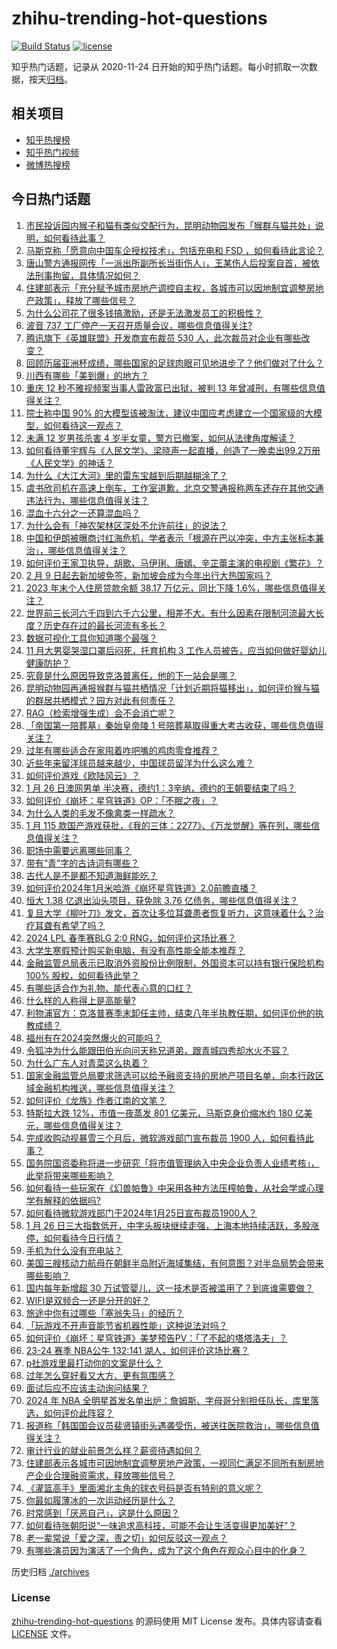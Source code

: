 # zhihu-trending-hot-questions

[![Build Status](https://github.com/justjavac/zhihu-trending-hot-questions/workflows/ci/badge.svg?branch=master)](https://github.com/justjavac/zhihu-trending-hot-questions/actions)
[![license](https://img.shields.io/github/license/justjavac/zhihu-trending-hot-questions)](https://github.com/justjavac/zhihu-trending-hot-questions/blob/master/LICENSE)

知乎热门话题，记录从 2020-11-24
日开始的知乎热门话题。每小时抓取一次数据，按天[归档](./archives)。

## 相关项目

- [知乎热搜榜](https://github.com/justjavac/zhihu-trending-top-search)
- [知乎热门视频](https://github.com/justjavac/zhihu-trending-hot-video)
- [微博热搜榜](https://github.com/justjavac/weibo-trending-hot-search)

## 今日热门话题

<!-- BEGIN -->
<!-- 最后更新时间 Sat Jan 27 2024 10:20:43 GMT+0800 (China Standard Time) -->

1. [市民投诉园内猴子和猫有类似交配行为，昆明动物园发布「猴群与猫共处」说明，如何看待此事？](https://www.zhihu.com/question/640195036)
1. [马斯克称「愿意向中国车企授权技术」，包括充电和 FSD ，如何看待此言论？](https://www.zhihu.com/question/641298554)
1. [唐山警方通报网传「一派出所副所长当街伤人」，王某伤人后投案自首，被依法刑事拘留，具体情况如何？](https://www.zhihu.com/question/641373342)
1. [住建部表示「充分赋予城市房地产调控自主权，各城市可以因地制宜调整房地产政策」，释放了哪些信号？](https://www.zhihu.com/question/641313622)
1. [为什么公司花了很多钱搞激励，还是无法激发员工的积极性？](https://www.zhihu.com/question/640415423)
1. [波音 737 工厂停产一天召开质量会议，哪些信息值得关注?](https://www.zhihu.com/question/641298496)
1. [腾讯旗下《英雄联盟》开发商宣布裁员 530 人，此次裁员对企业有哪些改变？](https://www.zhihu.com/question/640789639)
1. [回顾历届亚洲杯成绩，哪些国家的足球肉眼可见地进步了？他们做对了什么？](https://www.zhihu.com/question/641342798)
1. [川西有哪些「美到爆」的地方？](https://www.zhihu.com/question/451876418)
1. [重庆 12 秒不雅视频案当事人雷政富已出狱，被判 13 年曾减刑，有哪些信息值得关注？](https://www.zhihu.com/question/641317712)
1. [院士称中国 90% 的大模型该被淘汰，建议中国应考虑建立一个国家级的大模型，如何看待这一观点？](https://www.zhihu.com/question/641349913)
1. [未满 12 岁男孩杀害 4 岁半女童，警方已撤案，如何从法律角度解读？](https://www.zhihu.com/question/641402351)
1. [如何看待董宇辉与《人民文学》、梁晓声一起直播，创造了一晚卖出99.2万册《人民文学》的神话？](https://www.zhihu.com/question/641026862)
1. [为什么《大江大河》里的雷东宝越到后期越糊涂了？](https://www.zhihu.com/question/444454200)
1. [虞书欣司机在高速上倒车，工作室道歉，北京交警通报称两车还存在其他交通违法行为，哪些信息值得关注？](https://www.zhihu.com/question/641345962)
1. [混血十六分之一还算混血吗？](https://www.zhihu.com/question/383882788)
1. [为什么会有「神农架林区深处不允许前往」的说法？](https://www.zhihu.com/question/641121952)
1. [中国和伊朗被曝商讨红海危机，学者表示「根源在巴以冲突，中方主张标本兼治」，哪些信息值得关注？](https://www.zhihu.com/question/641330817)
1. [如何评价王家卫执导，胡歌、马伊琍、唐嫣、辛芷蕾主演的电视剧《繁花》？](https://www.zhihu.com/question/636908871)
1. [2 月 9 日起去新加坡免签，新加坡会成为今年出行大热国家吗？](https://www.zhihu.com/question/641158000)
1. [2023 年末个人住房贷款余额 38.17 万亿元，同比下降 1.6%，哪些信息值得关注？](https://www.zhihu.com/question/641392306)
1. [世界前三长河六千四到六千六公里，相差不大。有什么因素在限制河流最大长度？历史存在过的最长河流有多长？](https://www.zhihu.com/question/573332264)
1. [数据可视化工具你知道哪个最强？](https://www.zhihu.com/question/513003329)
1. [11 月大男婴哭湿口罩后闷死，托育机构 3 工作人员被告，应当如何做好婴幼儿健康防护？](https://www.zhihu.com/question/641296256)
1. [究竟是什么原因导致克洛普离任，他的下一站会是哪？](https://www.zhihu.com/question/641373187)
1. [昆明动物园再通报猴群与猫共栖情况「计划近期将猫移出」，如何评价猴与猫的群居共栖模式？园方对此有何责任？](https://www.zhihu.com/question/641357099)
1. [RAG（检索增强生成）会不会消亡呢？](https://www.zhihu.com/question/637421964)
1. [「帝国第一陪葬墓」秦始皇帝陵 1 号陪葬墓取得重大考古收获，哪些信息值得关注？](https://www.zhihu.com/question/641300948)
1. [过年有哪些适合在家囤着咋吧嘴的鸡肉零食推荐？](https://www.zhihu.com/question/637189291)
1. [近些年来留洋球员越来越少，中国球员留洋为什么这么难？](https://www.zhihu.com/question/641155261)
1. [如何评价游戏《欧陆风云》？](https://www.zhihu.com/question/303284553)
1. [1 月 26 日澳网男单 半决赛，德约1：3辛纳，德约的王朝要结束了吗？](https://www.zhihu.com/question/641345942)
1. [如何评价《崩坏：星穹铁道》OP：「不眠之夜」？](https://www.zhihu.com/question/641392722)
1. [为什么人类的毛发不像禽类一样疏水？](https://www.zhihu.com/question/624387402)
1. [1 月 115 款国产游戏获批，《我的三体：2277》、《万龙觉醒》等在列，哪些信息值得关注？](https://www.zhihu.com/question/641289682)
1. [职场中需要远离哪些同事？](https://www.zhihu.com/question/640263958)
1. [带有“青”字的古诗词有哪些？](https://www.zhihu.com/question/641166497)
1. [古代人是不是都不知道海鲜能吃？](https://www.zhihu.com/question/457139417)
1. [如何评价2024年1月米哈游《崩坏星穹铁道》2.0前瞻直播？](https://www.zhihu.com/question/641293766)
1. [恒大 1.38 亿退出汕头项目，获免除 3.76 亿债务，哪些信息值得关注？](https://www.zhihu.com/question/641294931)
1. [复旦大学《柳叶刀》发文，首次让多位耳聋患者恢复听力，这意味着什么？治疗耳聋有希望了吗？](https://www.zhihu.com/question/641296126)
1. [2024 LPL 春季赛BLG 2:0 RNG，如何评价这场比赛？](https://www.zhihu.com/question/641375668)
1. [大学生寒假预计购买新电脑，有没有高性能全能本推荐？](https://www.zhihu.com/question/640810366)
1. [金融监管总局表示已取消外资股份比例限制，外国资本可以持有银行保险机构 100% 股权，如何看待此举？](https://www.zhihu.com/question/641296773)
1. [有哪些适合作为礼物、能代表心意的口红？](https://www.zhihu.com/question/636873494)
1. [什么样的人称得上是高能量?](https://www.zhihu.com/question/535994950)
1. [利物浦官方：克洛普赛季末卸任主帅，结束八年半执教任期，如何评价他的执教成绩？](https://www.zhihu.com/question/641373052)
1. [福州有在2024突然爆火的可能吗？](https://www.zhihu.com/question/637863368)
1. [令狐冲为什么能跟田伯光向问天称兄道弟，跟青城四秀却水火不容？](https://www.zhihu.com/question/574673764)
1. [为什么广东人对青菜这么执着？](https://www.zhihu.com/question/640675975)
1. [国家金融监管总局要求筛选可以给予融资支持的房地产项目名单，向本行政区域金融机构推送，哪些信息值得关注？](https://www.zhihu.com/question/641370328)
1. [如何评价《龙族》作者江南的文笔？](https://www.zhihu.com/question/554717342)
1. [特斯拉大跌 12%，市值一夜蒸发 801 亿美元，马斯克身价缩水约 180 亿美元，哪些信息值得关注？](https://www.zhihu.com/question/641289677)
1. [完成收购动视暴雪三个月后，微软游戏部门宣布裁员 1900 人，如何看待此事？](https://www.zhihu.com/question/641289711)
1. [国务院国资委称将进一步研究「将市值管理纳入中央企业负责人业绩考核」，此举将带来哪些影响？](https://www.zhihu.com/question/640940155)
1. [如何看待一些玩家在《幻兽帕鲁》中采用各种方法压榨帕鲁，从社会学或心理学有解释的依据吗?](https://www.zhihu.com/question/640781669)
1. [如何看待微软游戏部门于2024年1月25日宣布裁员1900人？](https://www.zhihu.com/question/641251270)
1. [1 月 26 日三大指数低开，中字头板块继续走强，上海本地持续活跃，多股涨停，如何看待今日行情？](https://www.zhihu.com/question/641294979)
1. [手机为什么没有充电站？](https://www.zhihu.com/question/639055570)
1. [美国三艘核动力航母在朝鲜半岛附近海域集结，有何意图？对半岛局势会带来哪些影响？](https://www.zhihu.com/question/641290065)
1. [国内每年新增超 30 万试管婴儿，这一技术是否被滥用了？到底谁需要做？](https://www.zhihu.com/question/640675161)
1. [WIFI是双频合一还是分开的好？](https://www.zhihu.com/question/638384331)
1. [旅途中你有过哪些「塞翁失马」的经历？](https://www.zhihu.com/question/640079045)
1. [「玩游戏不开声音能节省机器性能」这种说法对吗？](https://www.zhihu.com/question/641154092)
1. [如何评价《崩坏：星穹铁道》美梦预告PV：「了不起的塔塔洛夫」？](https://www.zhihu.com/question/640943230)
1. [23-24 赛季 NBA公牛 132:141 湖人，如何评价这场比赛？](https://www.zhihu.com/question/641301134)
1. [p社游戏里最打动你的文案是什么？](https://www.zhihu.com/question/638905251)
1. [过年怎么穿好看又大方、更有氛围感？](https://www.zhihu.com/question/638134014)
1. [面试后应不应该主动询问结果？](https://www.zhihu.com/question/640071300)
1. [2024 年 NBA 全明星首发名单出炉：詹姆斯、字母哥分别担任队长，库里落选，如何评价此阵容？](https://www.zhihu.com/question/641295669)
1. [报道称「韩国国会议员裴贤镇街头遇袭受伤，被送往医院救治」，哪些信息值得关注？](https://www.zhihu.com/question/641179699)
1. [审计行业的就业前景怎么样？薪资待遇如何？](https://www.zhihu.com/question/339336967)
1. [住建部表示各城市可因地制宜调整房地产政策，一视同仁满足不同所有制房地产企业合理融资需求，释放哪些信号？](https://www.zhihu.com/question/641344333)
1. [《灌篮高手》里面湘北主角的球衣号码是否有特别的意义呢？](https://www.zhihu.com/question/23902993)
1. [你最如履薄冰的一次运动经历是什么？](https://www.zhihu.com/question/640651635)
1. [时常感到「厌恶自己」，这是什么原因？](https://www.zhihu.com/question/639630617)
1. [如何看待张朝阳说“一味追求高科技，可能不会让生活变得更加美好”？](https://www.zhihu.com/question/641296825)
1. [老一辈常说「爱之深，责之切」如何反驳这一观点？](https://www.zhihu.com/question/640085702)
1. [有哪些演员因为演活了一个角色，成为了这个角色在观众心目中的化身？](https://www.zhihu.com/question/397103732)

<!-- END -->

历史归档 [./archives](./archives)

### License

[zhihu-trending-hot-questions](https://github.com/justjavac/zhihu-trending-hot-questions)
的源码使用 MIT License 发布。具体内容请查看 [LICENSE](./LICENSE) 文件。
